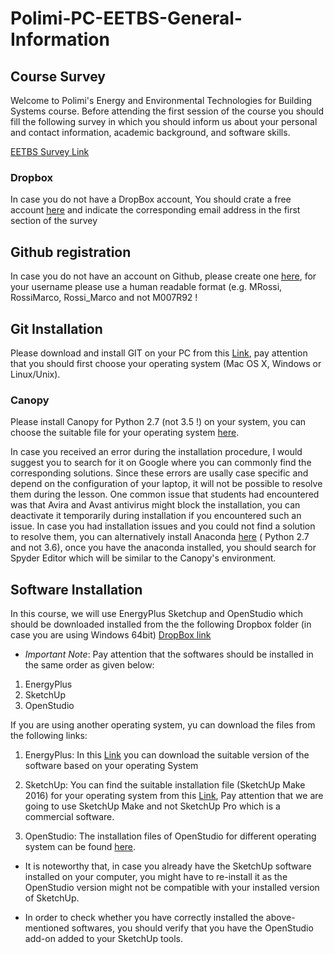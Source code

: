 # Polimi-PC-EETBS-General-Information

## Course Survey

Welcome to Polimi's Energy and Environmental Technologies for Building Systems course. 
Before attending the first session of the course you should fill the following survey in which you should inform us about your personal and contact information, academic background, and software skills.

[EETBS Survey Link](https://goo.gl/forms/CFY8Acq2qjNiIHSg1)

### Dropbox
 
 In case you do not have a DropBox account, You should crate a free account [here](https://www.dropbox.com/) and indicate the corresponding email address in the first section of the survey

## Github registration
 In case you do not have an account on Github, please create one [here](https://github.com/), for your username please use a human readable format (e.g. MRossi, RossiMarco, Rossi_Marco and not M007R92 ! 
  

## Git Installation 

Please download and install GIT on your PC from this [Link](https://git-scm.com/downloads), pay attention that you should first choose your operating system (Mac OS X, Windows or Linux/Unix).
 
### Canopy

Please install Canopy for Python 2.7 (not 3.5 !)  on your system, you can choose the suitable file for your operating system [here](https://store.enthought.com/downloads/).  
 
In case you received an error during the installation procedure, I would suggest you to search for it on Google where you can commonly find the corresponding solutions. Since these errors are usally case specific and depend on the configuration of your laptop, it will not be possible to resolve them during the lesson. One common issue that students had encountered was that Avira and Avast antivirus  might block the installation, you can deactivate it temporarily during installation if you encountered such an issue.  In case you had installation issues and you could not find a solution to resolve them, you can alternatively install Anaconda [here](https://www.anaconda.com/download/) ( Python 2.7 and not 3.6), once you have the anaconda installed, you should search for Spyder Editor which will be similar to the Canopy's environment.
 
## Software Installation
In this course, we will use EnergyPlus Sketchup and  OpenStudio which should be downloaded installed from the the following Dropbox folder (in case you are using Windows 64bit) 
[DropBox link](https://www.dropbox.com/sh/7a5iz2t3t9wueli/AADjlkTwG5HMRjnDCvaw-J2Ma?dl=1)

* *Important Note*: Pay attention that the softwares should be installed in the same order as given below:
1. EnergyPlus
2. SketchUp
 3. OpenStudio
 
 If you are using another operating system, yu can download the files from the following links:

1. EnergyPlus:
In this [Link](https://energyplus.net/downloads) you can download the suitable  version of the software based on your operating System

2. SketchUp:
You can find the suitable installation file (SketchUp Make 2016) for your operating system from this [Link](https://help.sketchup.com/en/downloading-older-versions), Pay attention that we are going to use SketchUp Make and not SketchUp Pro which is a commercial software.

3. OpenStudio:
The installation files of OpenStudio for different operating system can be found [here](https://www.openstudio.net/downloads). 



* It is noteworthy that, in case you already have the SketchUp software installed on your computer, you might have to re-install it as the OpenStudio version might not be compatible with your installed version of SketchUp. 

* In order to check whether you have correctly installed the above-mentioned softwares, you should verify that you have the OpenStudio add-on added to your SketchUp tools.



 
 
